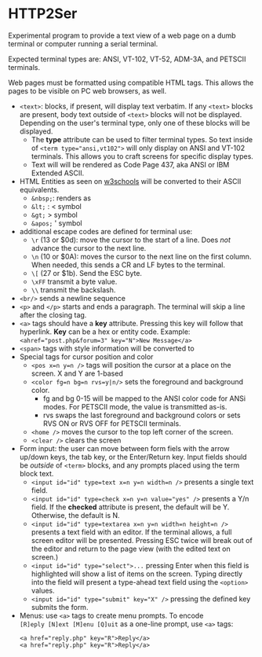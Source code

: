 
# HTTP2Ser

Experimental program to provide a text view of a web page on a dumb terminal or
computer running a serial terminal.

Expected terminal types are: ANSI, VT-102, VT-52, ADM-3A, and PETSCII terminals. 

Web pages must be formatted using compatible HTML tags. This allows the pages to
be visible on PC web browsers, as well. 

* `<text>`: blocks, if present, will display text verbatim. If any `<text>`
  blocks are present, body text outside of `<text>` blocks will not be displayed.
  Depending on the user's terminal type, only one of these blocks will be
  displayed. 
    * The **type** attribute can be used to filter terminal types. So text
      inside of `<term type="ansi,vt102">` will only display on ANSI and VT-102
      terminals. This allows you to craft screens for specific display types.
    * Text will will be rendered as Code Page 437, aka ANSI or IBM Extended
      ASCII.
* HTML Entities as seen on
  [w3schools](https://www.w3schools.com/html/html_entities.asp) will be
  converted to their ASCII equivalents. 
    * `&nbsp;`: renders as 
    * `&lt;` : \< symbol
    * `&gt;` \> symbol
    * `&apos;` \' symbol
* additional escape codes are defined for terminal use:  
    * `\r` (13 or $0d): move the cursor to the start of a line. Does *not*
      advance the cursor to the next line.
    * `\n` (10 or $0A): moves the cursor to the next line on the first column.
      When needed, this sends a CR and LF bytes to the terminal.
    * `\[` (27 or $1b). Send the ESC byte.
    * `\xFF` transmit a byte value.
    * `\\` transmit the backslash.
* `<br/>` sends a newline sequence
* `<p>` and `</p>` starts and ends a paragraph. The terminal will skip a line
  after the closing tag.
* `<a>` tags should have a **key** attribute. Pressing this key will follow that
    hyperlink. **Key** can be a hex or entity code. Example:
    `<ahref="post.php&forum=3" key="N">New Message</a>`
* `<span>` tags with style information will be converted to 
* Special tags for cursor position and color
    * `<pos x=n y=n />` tags will position the cursor at a place on the screen.
      X and Y are 1-based
    * `<color fg=n bg=n rvs=y|n/>` sets the foreground and background color.
        * fg and bg 0-15 will be mapped to the ANSI color code for ANSi modes. For PETSCII mode, the value is transmitted as-is.
        * rvs swaps the last foreground and background colors or sets RVS ON or RVS OFF for PETSCII terminals.
    * `<home />` moves the cursor to the top left corner of the screen.
    * `<clear />` clears the screen
* Form input: the user can move between form fiels with the arrow up/down keys,
  the tab key, or the Enter/Return key. Input fields should be *outside* of `<term>` blocks, and any prompts placed using the term block text.
    * `<input id="id" type=text x=n y=n width=n />` presents a single text field.
    * `<input id="id" type=check x=n y=n value="yes" />` presents a Y/n field.
      If the **checked** attribute is present, the default will be Y. Otherwise,
      the default is N.
    * `<input id="id" type=textarea x=n y=n width=n height=n />` presents a text
      field with an editor. If the terminal allows, a full screen editor will be presented. Pressing ESC twice will break out of the editor and return to the page view (with the edited text on screen.)
    * `<input id="id" type="select">...` pressing Enter when this field is
      highlighted will show a list of items on the screen. Typing directly into the field will present a type-ahead text field using the `<option>` values.    
    * `<input id="id" type="submit" key="X" />` pressing the defined key submits
      the form.
* Menus: use `<a>` tags to create menu prompts. To encode  
  `[R]eply [N]ext [M]enu [Q]uit` 
  as a one-line prompt, use `<a>` tags:
  ```
  <a href="reply.php" key="R">Reply</a>
  <a href="reply.php" key="R">Reply</a>

  ```